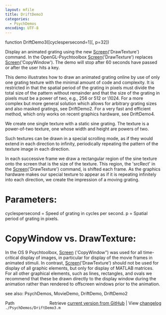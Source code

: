 ```yaml
---
layout: mfile
title: DriftDemo3
categories:
  - PsychDemos
encoding: UTF-8
---
```


function DriftDemo3([cyclespersecond=1][, p=32])

Display an animated grating using the new [Screen](/docs/Screen)('DrawTexture') command.
In the OpenGL-Psychtoolbox [Screen](/docs/Screen)('DrawTexture') replaces
[Screen](/docs/Screen)('CopyWindow'). The demo will stop after 60 seconds have
passed or after the user hits a key.

This demo illustrates how to draw an animated grating online by use of
only one grating texture with the minimal amount of code and complexity.
It is restricted in that the spatial period of the grating in pixels
must divide the total size of the pattern without remainder and that the
size of the grating in pixels must be a power of two, e.g., 256 or 512 or
\1024. For a more complex but more general solution which allows for
arbitrary grating sizes and also masked gratings, see DriftDemo2. For a
very fast and efficient method, which only works on recent graphics
hardware, see DriftDemo4.

We create one single texture with a static sine grating. The texture
is a power-of-two texture, one whose width and height are powers of two.

Such textures can be drawn in a special scrolling mode, as if they
would extend in each direction to infinity, periodically repeating
the pattern of the texture image in each direction.

In each successive frame we draw a rectangular region of the sine
texture onto the screen that is the size of the texture. This region,
the 'srcRect' in the [Screen](/docs/Screen)('DrawTexture') command, is shifted each
frame. As the graphics hardware makes our special texture to appear as if
it is repeating infinitely into each direction, we create the impression of
a moving grating.

# Parameters:

cyclespersecond = Speed of grating in cycles per second.
p = Spatial period of grating in pixels.

# CopyWindow vs. DrawTexture:

In the OS 9 Psychtoolbox, [Screen](/docs/Screen) ('CopyWindow") was used for all
time-critical display of images, in particular for display of the movie
frames in animated stimuli. In contrast, [Screen](/docs/Screen)('DrawTexture') should not
be used for display of all graphic elements,  but only for  display of
MATLAB matrices.  For all other graphical elements, such as lines,  rectangles,
and ovals we recommend that these be drawn directly to the  display
window during the animation rather than rendered to offscreen  windows
prior to the animation.

see also: PsychDemos, MovieDemo, DriftDemo, DriftDemo2


<div class="code_header" style="text-align:right;">
  <span style="float:left;">Path&nbsp;&nbsp;</span> <span class="counter">Retrieve <a href=
  "https://raw.github.com/Psychtoolbox-3/Psychtoolbox-3/beta/./PsychDemos/DriftDemo3.m">current version from GitHub</a> | View <a href=
  "https://github.com/Psychtoolbox-3/Psychtoolbox-3/commits/beta/./PsychDemos/DriftDemo3.m">changelog</a></span>
</div>
<div class="code">
  <code>./PsychDemos/DriftDemo3.m</code>
</div>
